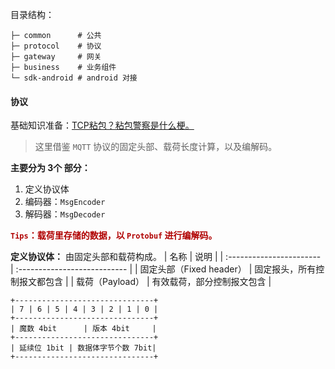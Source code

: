 
目录结构：
```shell
├─ common      # 公共
├─ protocol    # 协议
├─ gateway     # 网关
├─ business    # 业务组件
└─ sdk-android # android 对接
```


#### 协议

基础知识准备：[TCP粘包？粘包警察是什么梗。](https://juejin.cn/post/7135839422360551455)

> 这里借鉴 `MQTT` 协议的固定头部、载荷长度计算，以及编解码。

**主要分为 3个 部分：**

1. 定义协议体
2. 编码器：`MsgEncoder`
3. 解码器：`MsgDecoder`


<font color=blur>**`Tips`：载荷里存储的数据，以 `Protobuf` 进行编解码。**</font>


**定义协议体：** 由固定头部和载荷构成。
| 名称                     | 说明                         |
| :----------------------- | :--------------------------- |
| 固定头部（Fixed header） | 固定报头，所有控制报文都包含 |
| 载荷（Payload）          | 有效载荷，部分控制报文包含   |


```shell
+-------------------------------+
| 7 | 6 | 5 | 4 | 3 | 2 | 1 | 0 |
+-------------------------------+
| 魔数 4bit      | 版本 4bit     |
+-------------------------------+
| 延续位 1bit | 数据体字节个数 7bit|
+-------------------------------+
```